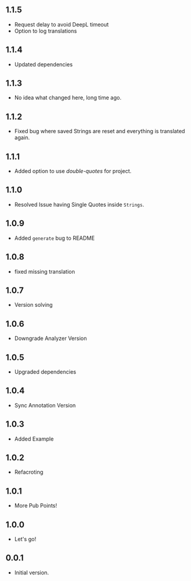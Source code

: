 ## 1.1.5
- Request delay to avoid DeepL timeout
- Option to log translations 

## 1.1.4

- Updated dependencies

## 1.1.3

- No idea what changed here, long time ago.

## 1.1.2

- Fixed bug where saved Strings are reset and everything is translated again.

## 1.1.1

- Added option to use *double-quotes* for project.

## 1.1.0

- Resolved Issue having Single Quotes inside `Strings`.

## 1.0.9

- Added `generate` bug to README

## 1.0.8

- fixed missing translation 

## 1.0.7

- Version solving

## 1.0.6

- Downgrade Analyzer Version

## 1.0.5

- Upgraded dependencies

## 1.0.4

- Sync Annotation Version

## 1.0.3

- Added Example

## 1.0.2

- Refacroting

## 1.0.1

- More Pub Points!

## 1.0.0

- Let's go!

## 0.0.1

- Initial version.